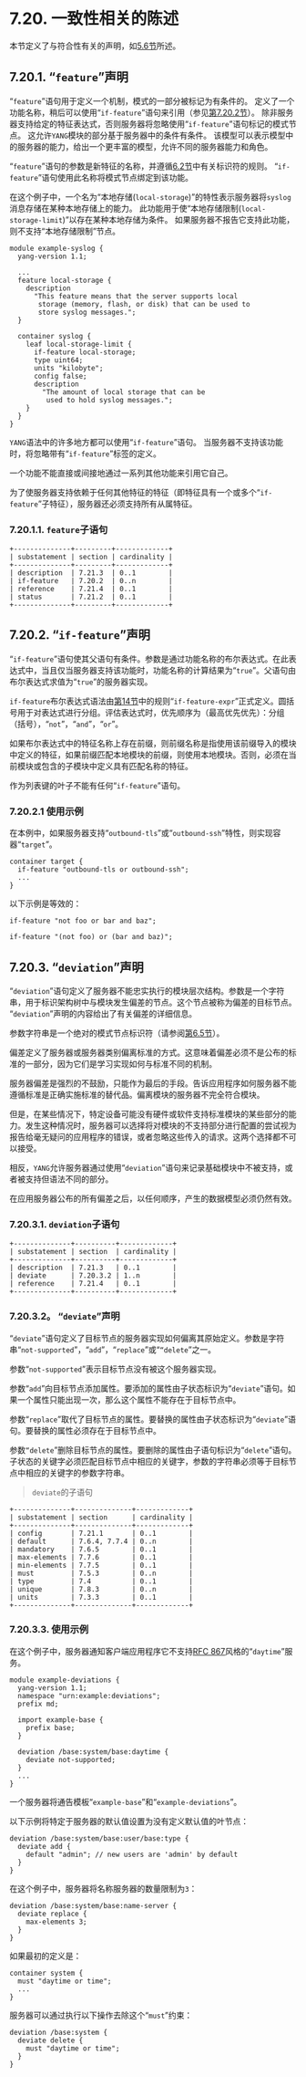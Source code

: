 # 7.20. 一致性相关的陈述

本节定义了与符合性有关的声明，如[5.6节](../section-5/5.6.md)所述。

## 7.20.1. “`feature`”声明

“`feature`”语句用于定义一个机制，模式的一部分被标记为有条件的。 定义了一个功能名称，稍后可以使用“`if-feature`”语句来引用（参见[第7.20.2节](7.20.md#7202-feature子语句)）。 除非服务器支持给定的特征表达式，否则服务器将忽略使用“`if-feature`”语句标记的模式节点。 这允许`YANG`模块的部分基于服务器中的条件有条件。 该模型可以表示模型中的服务器的能力，给出一个更丰富的模型，允许不同的服务器能力和角色。

“`feature`”语句的参数是新特征的名称，并遵循[6.2节](../section-6/6.2.md)中有关标识符的规则。 “`if-feature`”语句使用此名称将模式节点绑定到该功能。

在这个例子中，一个名为“本地存储(`local-storage`)”的特性表示服务器将`syslog`消息存储在某种本地存储上的能力。 此功能用于使“本地存储限制(`local-storage-limit`)”以存在某种本地存储为条件。 如果服务器不报告它支持此功能，则不支持“本地存储限制”节点。

```YANG
module example-syslog {
  yang-version 1.1;

  ...
  feature local-storage {
    description
      "This feature means that the server supports local
       storage (memory, flash, or disk) that can be used to
       store syslog messages.";
  }

  container syslog {
    leaf local-storage-limit {
      if-feature local-storage;
      type uint64;
      units "kilobyte";
      config false;
      description
        "The amount of local storage that can be
         used to hold syslog messages.";
    }
  }
}
```

`YANG`语法中的许多地方都可以使用“`if-feature`”语句。 当服务器不支持该功能时，将忽略带有“`if-feature`”标签的定义。

一个功能不能直接或间接地通过一系列其他功能来引用它自己。

为了使服务器支持依赖于任何其他特征的特征（即特征具有一个或多个“`if-feature`”子特征），服务器还必须支持所有从属特征。

### 7.20.1.1. `feature`子语句

```
+--------------+---------+-------------+
| substatement | section | cardinality |
+--------------+---------+-------------+
| description  | 7.21.3  | 0..1        |
| if-feature   | 7.20.2  | 0..n        |
| reference    | 7.21.4  | 0..1        |
| status       | 7.21.2  | 0..1        |
+--------------+---------+-------------+
```

## 7.20.2. “`if-feature`”声明

“`if-feature`”语句使其父语句有条件。参数是通过功能名称的布尔表达式。在此表达式中，当且仅当服务器支持该功能时，功能名称的计算结果为“`true`”。父语句由布尔表达式求值为“`true`”的服务器实现。

`if-feature`布尔表达式语法由[第14节](../section-14/README.md)中的规则“`if-feature-expr`”正式定义。圆括号用于对表达式进行分组。评估表达式时，优先顺序为（最高优先优先）：分组（括号），“`not`”，“`and`”，“`or`”。

如果布尔表达式中的特征名称上存在前缀，则前缀名称是指使用该前缀导入的模块中定义的特征，如果前缀匹配本地模块的前缀，则使用本地模块。否则，必须在当前模块或包含的子模块中定义具有匹配名称的特征。

作为列表键的叶子不能有任何“`if-feature`”语句。

### 7.20.2.1 使用示例

在本例中，如果服务器支持“`outbound-tls`”或“`outbound-ssh`”特性，则实现容器“`target`”。

```YANG
container target {
  if-feature "outbound-tls or outbound-ssh";
  ...
}
```

以下示例是等效的：

```YANG
if-feature "not foo or bar and baz";

if-feature "(not foo) or (bar and baz)";
```


## 7.20.3. “`deviation`”声明

“`deviation`”语句定义了服务器不能忠实执行的模块层次结构。参数是一个字符串，用于标识架构树中与模块发生偏差的节点。这个节点被称为偏差的目标节点。 “`deviation`”声明的内容给出了有关偏差的详细信息。

参数字符串是一个绝对的模式节点标识符（请参阅[第6.5节](../section-6/6.5.md)）。

偏差定义了服务器或服务器类别偏离标准的方式。这意味着偏差必须不是公布的标准的一部分，因为它们是学习实现如何与标准不同的机制。

服务器偏差是强烈的不鼓励，只能作为最后的手段。告诉应用程序如何服务器不能遵循标准是正确实施标准的替代品。偏离模块的服务器不完全符合模块。

但是，在某些情况下，特定设备可能没有硬件或软件支持标准模块的某些部分的能力。发生这种情况时，服务器可以选择将对模块的不支持部分进行配置的尝试视为报告给毫无疑问的应用程序的错误，或者忽略这些传入的请求。这两个选择都不可以接受。

相反，`YANG`允许服务器通过使用“`deviation`”语句来记录基础模块中不被支持，或者被支持但语法不同的部分。

在应用服务器公布的所有偏差之后，以任何顺序，产生的数据模型必须仍然有效。

### 7.20.3.1. `deviation`子语句

```
+--------------+----------+-------------+
| substatement | section  | cardinality |
+--------------+----------+-------------+
| description  | 7.21.3   | 0..1        |
| deviate      | 7.20.3.2 | 1..n        |
| reference    | 7.21.4   | 0..1        |
+--------------+----------+-------------+
```

### 7.20.3.2。 “`deviate`”声明

“`deviate`”语句定义了目标节点的服务器实现如何偏离其原始定义。参数是字符串“`not-supported`”，“`add`”，“`replace`”或“`“delete`”之一。

参数“`not-supported`”表示目标节点没有被这个服务器实现。

参数“`add`”向目标节点添加属性。要添加的属性由子状态标识为“`deviate`”语句。如果一个属性只能出现一次，那么这个属性不能存在于目标节点中。

参数“`replace`”取代了目标节点的属性。要替换的属性由子状态标识为“`deviate`”语句。要替换的属性必须存在于目标节点中。

参数`“delete`”删除目标节点的属性。要删除的属性由子语句标识为“`delete`”语句。子状态的关键字必须匹配目标节点中相应的关键字，参数的字符串必须等于目标节点中相应的关键字的参数字符串。

> `deviate`的子语句

```
+--------------+--------------+-------------+
| substatement | section      | cardinality |
+--------------+--------------+-------------+
| config       | 7.21.1       | 0..1        |
| default      | 7.6.4, 7.7.4 | 0..n        |
| mandatory    | 7.6.5        | 0..1        |
| max-elements | 7.7.6        | 0..1        |
| min-elements | 7.7.5        | 0..1        |
| must         | 7.5.3        | 0..n        |
| type         | 7.4          | 0..1        |
| unique       | 7.8.3        | 0..n        |
| units        | 7.3.3        | 0..1        |
+--------------+--------------+-------------+
```

### 7.20.3.3. 使用示例

在这个例子中，服务器通知客户端应用程序它不支持[RFC 867](https://tools.ietf.org/html/rfc867)风格的“`daytime`”服务。

```YANG
module example-deviations {
  yang-version 1.1;
  namespace "urn:example:deviations";
  prefix md;

  import example-base {
    prefix base;
  }

  deviation /base:system/base:daytime {
    deviate not-supported;
  }
  ...
}
```

一个服务器将通告模板“`example-base`”和“`example-deviations`”。

以下示例将特定于服务器的默认值设置为没有定义默认值的叶节点：

```YANG
deviation /base:system/base:user/base:type {
  deviate add {
    default "admin"; // new users are 'admin' by default
  }
}
```

在这个例子中，服务器将名称服务器的数量限制为`3`：

```YANG
deviation /base:system/base:name-server {
  deviate replace {
    max-elements 3;
  }
}
```

如果最初的定义是：

```YANG
container system {
  must "daytime or time";
  ...
}
```

服务器可以通过执行以下操作去除这个“`must`”约束：

```YANG
deviation /base:system {
  deviate delete {
    must "daytime or time";
  }
}
```
